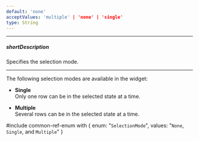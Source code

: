 ```yaml
---
default: 'none'
acceptValues: 'multiple' | 'none' | 'single'
type: String
---
```

---
##### shortDescription
Specifies the selection mode.

---
The following selection modes are available in the widget:

- **Single**        
Only one row can be in the selected state at a time.

- **Multiple**          
Several rows can be in the selected state at a time.

#include common-ref-enum with {
    enum: "`SelectionMode`",
    values: "`None`, `Single`, and `Multiple`"
}